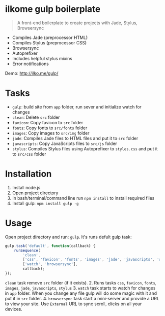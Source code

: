 # ilkome gulp boilerplate
> A front-end boilerplate to create projects with Jade, Stylus, Browsersync

- Compiles Jade (preprocessor HTML)
- Compiles Stylus (preprocessor CSS)
- Browsersync
- Autoprefixer
- Includes helpful stylus mixins
- Error notifications

Demo: http://ilko.me/gulp/


# Tasks
- `gulp`: build site from `app` folder, run sever and initialize watch for changes
- `clean`: Delete `src` folder
- `favicon`: Copy favicon to `src` folder
- `fonts`: Copy fonts to `src/fonts` folder
- `images`: Copy images to `src/img` folder
- `jade`: Compiles Jade files to HTML files and put it to `src` folder
- `javascripts`: Copy JavaScripts files to `src/js` folder
- `stylus`: Compiles Stylus files using Autoprefixer to `styles.css` and put it to `src/css` folder


# Installation
1. Install node.js
2. Open project directory
3. In bash/terminal/command line run `npm install` to install required files
4. Install gulp: `npm install gulp -g`


# Usage
Open project directory and run: `gulp`. It's runs defult gulp task:
```JavaScript
gulp.task('default', function(callback) {
	runSequence(
		'clean',
		['css', 'favicon', 'fonts', 'images', 'jade', 'javascripts', 'stylus'],
		['watch', 'browsersync'],
		callback);
});
```
`clean` task remove `src` folder (if it exists). 
2. Runs tasks `css`, `favicon`, `fonts`, `images`, `jade`, `javascripts`, `stylus`
3. `watch` task starts to watch for changes in `app` folder. 
When you change any file gulp will do some magic with it and put it in `src` folder.
4. `browsersync` task start a mini-server and provide a URL to view your site. Use `External` URL to sync scroll, clicks on all your devices.